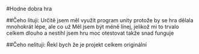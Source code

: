#Hodne dobra hra

##Čeho lituji:
Určitě jsem měl využít program unity protože by se hra dělala mnohokrát lépe, ale co už
Měl jsem být méně línej, jelikož mi to trvalo celkem dlouho a nestihl jsem hru moc otestovat takže snad funguje


##Čeho nelituji:
Řekl bych že je projekt celkem originální
